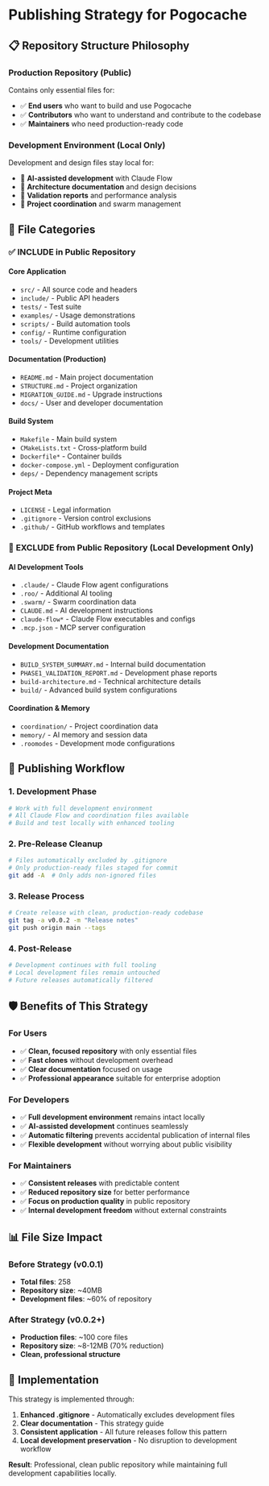 # Publishing Strategy for Pogocache

## 📋 Repository Structure Philosophy

### Production Repository (Public)
Contains only essential files for:
- ✅ **End users** who want to build and use Pogocache
- ✅ **Contributors** who want to understand and contribute to the codebase
- ✅ **Maintainers** who need production-ready code

### Development Environment (Local Only)
Development and design files stay local for:
- 🔧 **AI-assisted development** with Claude Flow
- 📝 **Architecture documentation** and design decisions
- 🧪 **Validation reports** and performance analysis
- 🎯 **Project coordination** and swarm management

## 🎯 File Categories

### ✅ **INCLUDE in Public Repository**

#### Core Application
- `src/` - All source code and headers
- `include/` - Public API headers
- `tests/` - Test suite
- `examples/` - Usage demonstrations
- `scripts/` - Build automation tools
- `config/` - Runtime configuration
- `tools/` - Development utilities

#### Documentation (Production)
- `README.md` - Main project documentation
- `STRUCTURE.md` - Project organization
- `MIGRATION_GUIDE.md` - Upgrade instructions
- `docs/` - User and developer documentation

#### Build System
- `Makefile` - Main build system
- `CMakeLists.txt` - Cross-platform build
- `Dockerfile*` - Container builds
- `docker-compose.yml` - Deployment configuration
- `deps/` - Dependency management scripts

#### Project Meta
- `LICENSE` - Legal information
- `.gitignore` - Version control exclusions
- `.github/` - GitHub workflows and templates

### 🚫 **EXCLUDE from Public Repository** (Local Development Only)

#### AI Development Tools
- `.claude/` - Claude Flow agent configurations
- `.roo/` - Additional AI tooling
- `.swarm/` - Swarm coordination data
- `CLAUDE.md` - AI development instructions
- `claude-flow*` - Claude Flow executables and configs
- `.mcp.json` - MCP server configuration

#### Development Documentation
- `BUILD_SYSTEM_SUMMARY.md` - Internal build documentation
- `PHASE1_VALIDATION_REPORT.md` - Development phase reports
- `build-architecture.md` - Technical architecture details
- `build/` - Advanced build system configurations

#### Coordination & Memory
- `coordination/` - Project coordination data
- `memory/` - AI memory and session data
- `.roomodes` - Development mode configurations

## 🔄 Publishing Workflow

### 1. **Development Phase**
```bash
# Work with full development environment
# All Claude Flow and coordination files available
# Build and test locally with enhanced tooling
```

### 2. **Pre-Release Cleanup**
```bash
# Files automatically excluded by .gitignore
# Only production-ready files staged for commit
git add -A  # Only adds non-ignored files
```

### 3. **Release Process**
```bash
# Create release with clean, production-ready codebase
git tag -a v0.0.2 -m "Release notes"
git push origin main --tags
```

### 4. **Post-Release**
```bash
# Development continues with full tooling
# Local development files remain untouched
# Future releases automatically filtered
```

## 🛡️ Benefits of This Strategy

### **For Users**
- ✅ **Clean, focused repository** with only essential files
- ✅ **Fast clones** without development overhead
- ✅ **Clear documentation** focused on usage
- ✅ **Professional appearance** suitable for enterprise adoption

### **For Developers**
- ✅ **Full development environment** remains intact locally
- ✅ **AI-assisted development** continues seamlessly
- ✅ **Automatic filtering** prevents accidental publication of internal files
- ✅ **Flexible development** without worrying about public visibility

### **For Maintainers**
- ✅ **Consistent releases** with predictable content
- ✅ **Reduced repository size** for better performance
- ✅ **Focus on production quality** in public repository
- ✅ **Internal development freedom** without external constraints

## 📊 File Size Impact

### Before Strategy (v0.0.1)
- **Total files**: 258
- **Repository size**: ~40MB
- **Development files**: ~60% of repository

### After Strategy (v0.0.2+)
- **Production files**: ~100 core files
- **Repository size**: ~8-12MB (70% reduction)
- **Clean, professional structure**

## 🎯 Implementation

This strategy is implemented through:
1. **Enhanced .gitignore** - Automatically excludes development files
2. **Clear documentation** - This strategy guide
3. **Consistent application** - All future releases follow this pattern
4. **Local development preservation** - No disruption to development workflow

**Result**: Professional, clean public repository while maintaining full development capabilities locally.